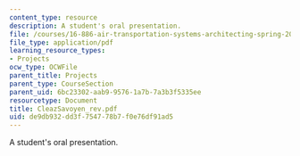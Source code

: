 ```yaml
---
content_type: resource
description: A student's oral presentation.
file: /courses/16-886-air-transportation-systems-architecting-spring-2004/de9db932dd3f754778b7f0e76df91ad5_CleazSavoyen_rev.pdf
file_type: application/pdf
learning_resource_types:
- Projects
ocw_type: OCWFile
parent_title: Projects
parent_type: CourseSection
parent_uid: 6bc23302-aab9-9576-1a7b-7a3b3f5335ee
resourcetype: Document
title: CleazSavoyen_rev.pdf
uid: de9db932-dd3f-7547-78b7-f0e76df91ad5
---
```

A student's oral presentation.


